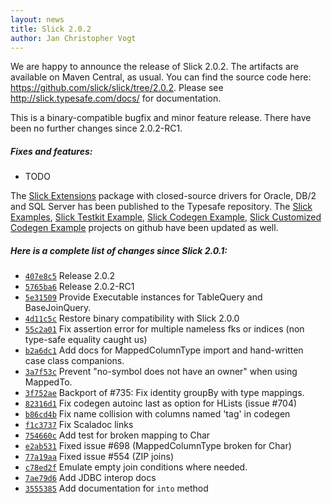 ```yaml
---
layout: news
title: Slick 2.0.2
author: Jan Christopher Vogt
---
```

We are happy to announce the release of Slick 2.0.2. The artifacts are available on Maven Central, as usual. You can find the source code here: <https://github.com/slick/slick/tree/2.0.2>. Please see <http://slick.typesafe.com/docs/> for documentation.

This is a binary-compatible bugfix and minor feature release. There have been no further changes since 2.0.2-RC1.

##### Fixes and features:

* TODO

The [Slick Extensions](http://slick.typesafe.com/doc/2.0.2/extensions.html) package with closed-source drivers for Oracle, DB/2 and SQL Server has been published to the Typesafe repository. The [Slick Examples](https://github.com/slick/slick-examples), [Slick Testkit Example](https://github.com/slick/slick-testkit-example), [Slick Codegen Example](https://github.com/slick/slick-codegen-example), [Slick Customized Codegen Example](https://github.com/slick/slick-codegen-customization-example) projects on github have been updated as well. 

##### Here is a complete list of changes since Slick 2.0.1:

* [``407e8c5``](https://github.com/slick/slick/commit/407e8c53e92d852f72936e777f7dbb522d30694f) Release 2.0.2
* [``5765ba6``](https://github.com/slick/slick/commit/5765ba6a29b31d0f199504b9892acbe0fc06f125) Release 2.0.2-RC1
* [``5e31509``](https://github.com/slick/slick/commit/5e315092bccfe95e6fd19b236de021f263c8d691) Provide Executable instances for TableQuery and BaseJoinQuery.
* [``4d11c5c``](https://github.com/slick/slick/commit/4d11c5cbcd37fc34e8f03f3b5ea158a155dc7520) Restore binary compatibility with Slick 2.0.0
* [``55c2a01``](https://github.com/slick/slick/commit/55c2a01b13827c60c978b1772cf0245ac2e9d358) Fix assertion error for multiple nameless fks or indices (non type-safe equality caught us)
* [``b2a6dc1``](https://github.com/slick/slick/commit/b2a6dc1e390589de2966230875fd5104108bf94d) Add docs for MappedColumnType import and hand-written case class companions.
* [``3a7f53c``](https://github.com/slick/slick/commit/3a7f53ce70fdb7da38be13a469b9851e5c1a32fd) Prevent "no-symbol does not have an owner" when using MappedTo.
* [``3f752ae``](https://github.com/slick/slick/commit/3f752ae174b1c75b0246d16f99bf6db5e1dbad25) Backport of #735: Fix identity groupBy with type mappings.
* [``82316d1``](https://github.com/slick/slick/commit/82316d16cafa52829cb8144a69d715e8ed2f4a33) Fix codegen autoinc last as option for HLists (issue #704)
* [``b86cd4b``](https://github.com/slick/slick/commit/b86cd4bf5ae8ec57527f5bc65cac3dd47b07e3c1) Fix name collision with columns named 'tag' in codegen
* [``f1c3737``](https://github.com/slick/slick/commit/f1c37371c9fe467bb76ababfd96ff431d850908b) Fix Scaladoc links
* [``754660c``](https://github.com/slick/slick/commit/754660cedbd052ec7abc77d8c224430012394983) Add test for broken mapping to Char
* [``e2ab531``](https://github.com/slick/slick/commit/e2ab531d257a17932c6fa75021739945fcdc8947) Fixed issue #698 (MappedColumnType broken for Char)
* [``77a19aa``](https://github.com/slick/slick/commit/77a19aad284051b3457b6dae9f1c9374f4bdc980) Fixed issue #554 (ZIP joins)
* [``c78ed2f``](https://github.com/slick/slick/commit/c78ed2f72d1b3bd767f6fdc381e98083149725b3) Emulate empty join conditions where needed.
* [``7ae79d6``](https://github.com/slick/slick/commit/7ae79d61bea2da6894a4ec8a857981d61584969e) Add JDBC interop docs
* [``3555385``](https://github.com/slick/slick/commit/3555385edfba4182dd8b85fd1a6dfe098c2e267b) Add documentation for `into` method